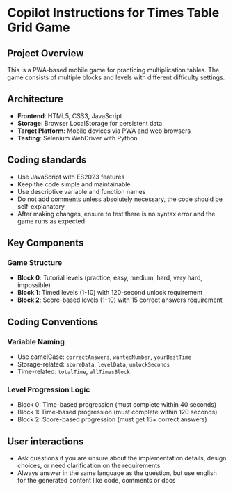 # Copilot Instructions for Times Table Grid Game

## Project Overview
This is a PWA-based mobile game for practicing multiplication tables. The game consists of multiple blocks and levels with different difficulty settings.

## Architecture
- **Frontend**: HTML5, CSS3, JavaScript
- **Storage**: Browser LocalStorage for persistent data
- **Target Platform**: Mobile devices via PWA and web browsers
- **Testing**: Selenium WebDriver with Python

## Coding standards
- Use JavaScript with ES2023 features
- Keep the code simple and maintainable
- Use descriptive variable and function names
- Do not add comments unless absolutely necessary, the code should be self-explanatory
- After making changes, ensure to test there is no syntax error and the game runs as expected

## Key Components

### Game Structure
- **Block 0**: Tutorial levels (practice, easy, medium, hard, very hard, impossible)
- **Block 1**: Timed levels (1-10) with 120-second unlock requirement
- **Block 2**: Score-based levels (1-10) with 15 correct answers requirement

## Coding Conventions

### Variable Naming
- Use camelCase: `correctAnswers`, `wantedNumber`, `yourBestTime`
- Storage-related: `scoreData`, `levelData`, `unlockSeconds`
- Time-related: `totalTime`, `allTimesBlock`

### Level Progression Logic
- Block 0: Time-based progression (must complete within 40 seconds)
- Block 1: Time-based progression (must complete within 120 seconds)  
- Block 2: Score-based progression (must get 15+ correct answers)

## User interactions
- Ask questions if you are unsure about the implementation details, design choices, or need clarification on the requirements
- Always answer in the same language as the question, but use english for the generated content like code, comments or docs